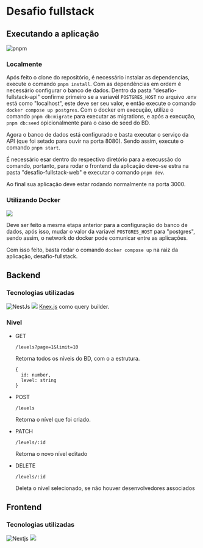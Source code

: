 # Desafio fullstack

## Executando a aplicação

![pnpm](https://img.shields.io/badge/pnpm-yellow?style=for-the-badge&logo=pnpm&logoColor=white)

### Localmente

Após feito o clone do repositório, é necessário instalar as dependencias, execute o comando `pnpm install`. Com as dependências em ordem é necessário configurar o banco de dados. Dentro da pasta "desafio-fullstack-api" confirme primeiro se a variavél `POSTGRES_HOST` no arquivo .env está como "localhost", este deve ser seu valor, e então execute o comando `docker compose up postgres`. Com o docker em execução, utilize o comando `pnpm db:migrate` para executar as migrations, e após a execução, `pnpm db:seed` opicionalmente para o caso de seed do BD.

Agora o banco de dados está configurado e basta executar o serviço da API (que foi setado para ouvir na porta 8080). Sendo assim, execute o comando `pnpm start`.

É necessário esar dentro do respectivo diretório para a execussão do comando, portanto, para rodar o frontend da aplicação deve-se estra na pasta "desafio-fullstack-web" e executar o comando `pnpm dev`.

Ao final sua aplicação deve estar rodando normalmente na porta 3000.

### Utilizando Docker

![](https://img.shields.io/badge/Docker-2CA5E0?style=for-the-badge&logo=docker&logoColor=white)

Deve ser feito a mesma etapa anterior para a configuração do banco de dados, após isso, mudar o valor da variavel `POSTGRES_HOST` para "postgres", sendo assim, o network do docker pode comunicar entre as aplicações.

Com isso feito, basta rodar o comando `docker compose up` na raiz da aplicação, desafio-fullstack.

## Backend

### Tecnologias utilizadas

![NestJs](https://img.shields.io/badge/nestjs-E0234E?style=for-the-badge&logo=nestjs&logoColor=white) ![](https://img.shields.io/badge/PostgreSQL-316192?style=for-the-badge&logo=postgresql&logoColor=white) [Knex.js](https://knexjs.org/) como query builder.

### Nivel

- GET

  ```
  /levels?page=1&limit=10
  ```

  Retorna todos os níveis do BD, com o a estrutura.

  ```
  {
    id: number,
    level: string
  }
  ```

- POST
  ```
  /levels
  ```
  Retorna o nível que foi criado.

* PATCH

  ```
  /levels/:id
  ```

  Retorna o novo nível editado

* DELETE
  ```
  /levels/:id
  ```
  Deleta o nível selecionado, se não houver desenvolvedores associados

## Frontend

### Tecnologias utilizadas

![Nextjs](https://img.shields.io/badge/next%20js-000000?style=for-the-badge&logo=nextdotjs&logoColor=white)
![](https://img.shields.io/badge/Sass-CC6699?style=for-the-badge&logo=sass&logoColor=white)
